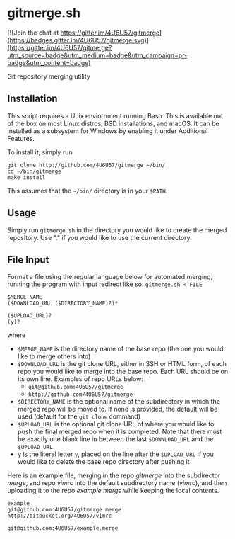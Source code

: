 # gitmerge.sh

[![Join the chat at https://gitter.im/4U6U57/gitmerge](https://badges.gitter.im/4U6U57/gitmerge.svg)](https://gitter.im/4U6U57/gitmerge?utm_source=badge&utm_medium=badge&utm_campaign=pr-badge&utm_content=badge)

Git repository merging utility

## Installation
This script requires a Unix enviornment running Bash. This is available out of
the box on most Linux distros, BSD installations, and macOS. It can be
installed as a subsystem for Windows by enabling it under Additional Features.

To install it, simply run
```
git clone http://github.com/4U6U57/gitmerge ~/bin/
cd ~/bin/gitmerge
make install
```

This assumes that the `~/bin/` directory is in your `$PATH`.

## Usage
Simply run `gitmerge.sh` in the directory you would like to create the merged
repository. Use "." if you would like to use the current directory.

## File Input
Format a file using the regular language below for automated merging, running the 
program with input redirect like so: `gitmerge.sh < FILE`

```
$MERGE_NAME
($DOWNLOAD_URL ($DIRECTORY_NAME)?)*

($UPLOAD_URL)?
(y)?
```

where
- `$MERGE_NAME` is the directory name of the base repo (the one you would like to
  merge others into)
- `$DOWNLOAD_URL` is the git clone URL, either in SSH or HTML form, of each repo
  you would like to merge into the base repo. Each URL should be on its own
  line. Examples of repo URLs below:
   * `git@github.com:4U6U57/gitmerge`
   * `http://github.com/4U6U57/gitmerge`
- `$DIRECTORY_NAME` is the optional name of the subdirectory in which the
  merged repo will be moved to. If none is provided, the default will be used
  (default for the `git clone` command)
- `$UPLOAD_URL` is the optional git clone URL of where you would like to push
  the final merged repo when it is completed. Note that there must be exactly
  one blank line in between the last `$DOWNLOAD_URL` and the `$UPLOAD_URL`
- `y` is the literal letter `y`, placed on the line after the `$UPLOAD_URL` if
  you would like to delete the base repo directory after pushing it

Here is an example file, merging in the repo *gitmerge* into the subdirector *merge*, 
and repo *vimrc* into the default subdirectory name (*vimrc*), and then uploading it 
to the repo *example.merge* while keeping the local contents.

```
example
git@github.com:4U6U57/gitmerge merge
http://bitbucket.org/4U6U57/vimrc

git@github.com:4U6U57/example.merge
```

